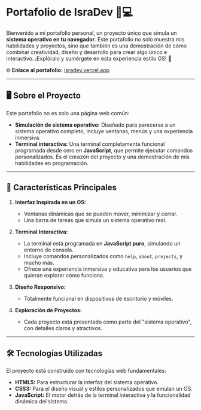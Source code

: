 # Portafolio de IsraDev 🚀💻

Bienvenido a mi portafolio personal, un proyecto único que simula un **sistema operativo en tu navegador**. Este portafolio no solo muestra mis habilidades y proyectos, sino que también es una demostración de cómo combinar creatividad, diseño y desarrollo para crear algo único e interactivo. ¡Explóralo y sumérgete en esta experiencia estilo OS! 🌟

🌐 **Enlace al portafolio:** [isradev.vercel.app](https://isradev.vercel.app/)

---

## 🖥️ Sobre el Proyecto

Este portafolio no es solo una página web común: 

- **Simulación de sistema operativo:** Diseñado para parecerse a un sistema operativo completo, incluye ventanas, menús y una experiencia inmersiva.
- **Terminal interactiva:** Una terminal completamente funcional programada desde cero en **JavaScript**, que permite ejecutar comandos personalizados. Es el corazón del proyecto y una demostración de mis habilidades en programación.

---

## 🎯 Características Principales

1. **Interfaz Inspirada en un OS:**
   - Ventanas dinámicas que se pueden mover, minimizar y cerrar.
   - Una barra de tareas que simula un sistema operativo real.

2. **Terminal Interactiva:**
   - La terminal está programada en **JavaScript puro**, simulando un entorno de consola.
   - Incluye comandos personalizados como `help`, `about`, `projects`, y mucho más.
   - Ofrece una experiencia inmersiva y educativa para los usuarios que quieran explorar cómo funciona.

3. **Diseño Responsivo:**
   - Totalmente funcional en dispositivos de escritorio y móviles.

4. **Exploración de Proyectos:**
   - Cada proyecto está presentado como parte del "sistema operativo", con detalles claros y atractivos.

---

## 🛠️ Tecnologías Utilizadas

El proyecto está construido con tecnologías web fundamentales:

- **HTML5:** Para estructurar la interfaz del sistema operativo.
- **CSS3:** Para el diseño visual y estilos personalizados que emulan un OS.
- **JavaScript:** El motor detrás de la terminal interactiva y la funcionalidad dinámica del sistema.
